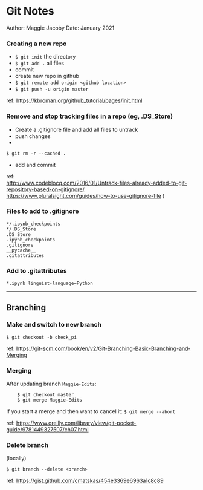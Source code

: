 # Git Notes
Author: Maggie Jacoby
Date: January 2021


### Creating a new repo


- `$ git init` the directory
- `$ git add .` all files
- commit
- create new repo in github 
- `$ git remote add origin <github location>`
- `$ git push -u origin master`


ref: https://kbroman.org/github_tutorial/pages/init.html


### Remove and stop tracking files in a repo (eg, .DS_Store)  

- Create a .gitignore file and add all files to untrack
- push changes
-
```
$ git rm -r --cached .
```
- add and commit

ref:  
http://www.codeblocq.com/2016/01/Untrack-files-already-added-to-git-repository-based-on-gitignore/  
https://www.pluralsight.com/guides/how-to-use-gitignore-file )

### Files to add to .gitignore

```
*/.ipynb_checkpoints
*/.DS_Store
.DS_Store
.ipynb_checkpoints
.gitignore
__pycache__
.gitattributes
```


### Add to .gitattributes
```
*.ipynb linguist-language=Python
```

***
## Branching

### Make and switch to new branch

```
$ git checkout -b check_pi
```
ref: https://git-scm.com/book/en/v2/Git-Branching-Basic-Branching-and-Merging

### Merging

After updating branch `Maggie-Edits`:


```
    $ git checkout master
    $ git merge Maggie-Edits
```


If you start a merge and then want to cancel it: `$ git merge --abort`

ref: https://www.oreilly.com/library/view/git-pocket-guide/9781449327507/ch07.html

### Delete branch
(locally)

```
$ git branch --delete <branch> 
```

ref: https://gist.github.com/cmatskas/454e3369e6963a1c8c89